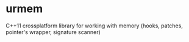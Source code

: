 # urmem
C++11 crossplatform library for working with memory (hooks, patches, pointer's wrapper, signature scanner)
